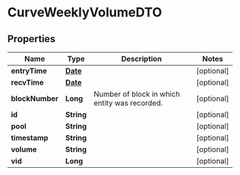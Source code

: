 

# CurveWeeklyVolumeDTO

## Properties

Name | Type | Description | Notes
------------ | ------------- | ------------- | -------------
**entryTime** | [**Date**](Date.md) |  |  [optional]
**recvTime** | [**Date**](Date.md) |  |  [optional]
**blockNumber** | **Long** | Number of block in which entity was recorded. |  [optional]
**id** | **String** |  |  [optional]
**pool** | **String** |  |  [optional]
**timestamp** | **String** |  |  [optional]
**volume** | **String** |  |  [optional]
**vid** | **Long** |  |  [optional]




